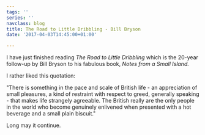 ```yaml
---
tags: ''
series: ''
navclass: blog
title: The Road to Little Dribbling - Bill Bryson
date: '2017-04-03T14:45:00+01:00'

---
```



I have just finished reading *The Road to Little Dribbling* which is the 20-year follow-up by Bill Bryson to his fabulous book, *Notes from a Small Island.*

I rather liked this quotation:

"There is something in the pace and scale of British life - an appreciation of small pleasures, a kind of restraint with respect to greed, generally speaking - that makes life strangely agreeable. The British really are the only people in the world who become genuinely enlivened when presented with a hot beverage and a small plain biscuit."

Long may it continue.